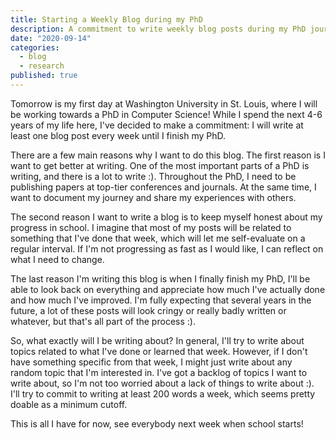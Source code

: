 ```yaml
---
title: Starting a Weekly Blog during my PhD
description: A commitment to write weekly blog posts during my PhD journey.
date: "2020-09-14"
categories:
  - blog
  - research
published: true
---
```


Tomorrow is my first day at Washington University in St. Louis, where I will be working towards a PhD in Computer Science! While I spend the next 4-6 years of my life here, I've decided to make a commitment: I will write at least one blog post every week until I finish my PhD.

There are a few main reasons why I want to do this blog. The first reason is I want to get better at writing. One of the most important parts of a PhD is writing, and there is a lot to write :). Throughout the PhD, I need to be publishing papers at top-tier conferences and journals. At the same time, I want to document my journey and share my experiences with others.

The second reason I want to write a blog is to keep myself honest about my progress in school. I imagine that most of my posts will be related to something that I've done that week, which will let me self-evaluate on a regular interval. If I'm not progressing as fast as I would like, I can reflect on what I need to change.

The last reason I'm writing this blog is when I finally finish my PhD, I'll be able to look back on everything and appreciate how much I've actually done and how much I've improved. I'm fully expecting that several years in the future, a lot of these posts will look cringy or really badly written or whatever, but that's all part of the process :).

So, what exactly will I be writing about? In general, I'll try to write about topics related to what I've done or learned that week. However, if I don't have something specific from that week, I might just write about any random topic that I'm interested in. I've got a backlog of topics I want to write about, so I'm not too worried about a lack of things to write about :). I'll try to commit to writing at least 200 words a week, which seems pretty doable as a minimum cutoff.

This is all I have for now, see everybody next week when school starts!
